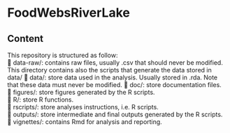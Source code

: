 # FoodWebsRiverLake


## Content
This repository is structured as follow:  
📁 data-raw/: contains raw files, usually .csv that should never be modified.
  This directory contains also the scripts that generate the data stored in
  data/
📁 data/: store data used in the analysis. Usually stored in .rda. Note that these data must never be modified. 
📁 doc/: store documentation files.  
📁 figures/: store figures generated by the R scripts.  
📁 R/: store R functions.  
📁 rscripts/: store analyses instructions, i.e. R scripts.  
📁 outputs/: store intermediate and final outputs generated by the R scripts.  
📁 vignettes/: contains Rmd for analysis and reporting.
